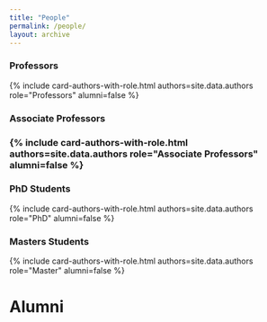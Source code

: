 ```yaml
---
title: "People"
permalink: /people/
layout: archive
---
```



### Professors

<!-- {% include card-authors-with-role.html authors=site.data.authors role="Professors" alumni=false %} -->

{% include card-authors-with-role.html authors=site.data.authors role="Professors" alumni=false %}

### Associate Professors

### {% include card-authors-with-role.html authors=site.data.authors role="Associate Professors" alumni=false %}


### PhD Students

{% include card-authors-with-role.html authors=site.data.authors role="PhD" alumni=false %}

### Masters Students

{% include card-authors-with-role.html authors=site.data.authors role="Master" alumni=false %}


# Alumni

